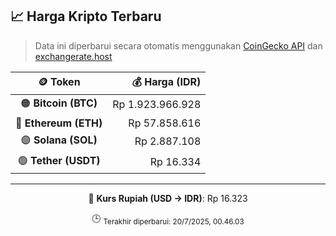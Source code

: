 

<!-- HARGA_KRIPTO -->
## 📈 Harga Kripto Terbaru

> Data ini diperbarui secara otomatis menggunakan [CoinGecko API](https://www.coingecko.com/) dan [exchangerate.host](https://exchangerate.host/)

<div align="center">

| 🪙 Token | 💰 Harga (IDR) |
|:------:|---------------:|
| 🟠 **Bitcoin (BTC)**   | Rp 1.923.966.928 |
| 🔵 **Ethereum (ETH)**  | Rp 57.858.616 |
| 🟣 **Solana (SOL)**    | Rp 2.887.108 |
| 🟢 **Tether (USDT)**   | Rp 16.334 |

---

💱 **Kurs Rupiah (USD → IDR)**: Rp 16.323

🕒 <sub>Terakhir diperbarui: 20/7/2025, 00.46.03</sub>

</div>
<!-- /HARGA_KRIPTO -->